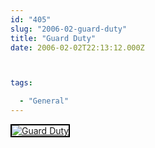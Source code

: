 ```yaml
---
id: "405"
slug: "2006-02-guard-duty"
title: "Guard Duty"
date: 2006-02-02T22:13:12.000Z



tags:

  - "General"
---
```

<div class="sqs-html-content">
  <div style="float: left; margin-right: 10px; margin-bottom: 10px;"> <a href="http://www.flickr.com/photos/mclazarus/94771456/" title="Guard Duty"><img src="http://static.flickr.com/25/94771456_561cf4e6ec_m.jpg" alt="Guard Duty" style="border: solid 2px #000000;" /></a>
</div>
<p><br clear="all" /></p>
</div>
